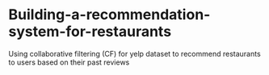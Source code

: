 # Building-a-recommendation-system-for-restaurants
Using collaborative filtering (CF) for yelp dataset to recommend restaurants to users based on their past reviews
